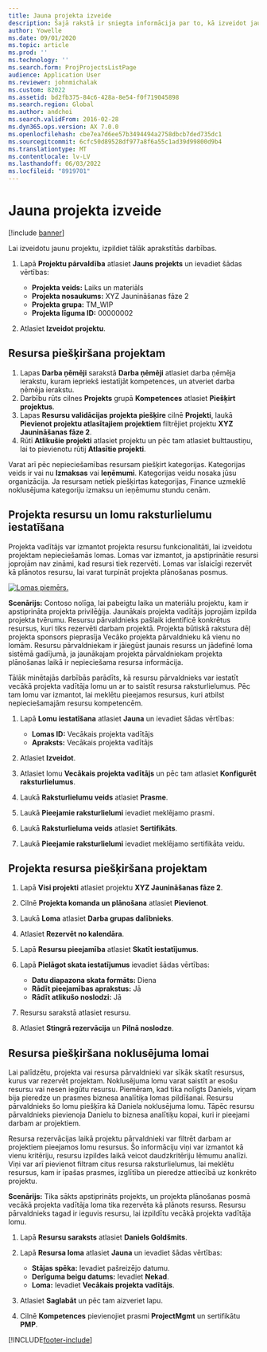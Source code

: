 ```yaml
---
title: Jauna projekta izveide
description: Šajā rakstā ir sniegta informācija par to, kā izveidot jaunu projektu.
author: Yowelle
ms.date: 09/01/2020
ms.topic: article
ms.prod: ''
ms.technology: ''
ms.search.form: ProjProjectsListPage
audience: Application User
ms.reviewer: johnmichalak
ms.custom: 82022
ms.assetid: bd2fb375-84c6-428a-8e54-f0f719045898
ms.search.region: Global
ms.author: andchoi
ms.search.validFrom: 2016-02-28
ms.dyn365.ops.version: AX 7.0.0
ms.openlocfilehash: cbe7ea7d6ee57b3494494a2758dbcb7ded735dc1
ms.sourcegitcommit: 6cfc50d89528df977a8f6a55c1ad39d99800d9b4
ms.translationtype: MT
ms.contentlocale: lv-LV
ms.lasthandoff: 06/03/2022
ms.locfileid: "8919701"
---
```

# <a name="create-a-new-project"></a>Jauna projekta izveide

[!include [banner](../includes/banner.md)]

Lai izveidotu jaunu projektu, izpildiet tālāk aprakstītās darbības.

1. Lapā **Projektu pārvaldība** atlasiet **Jauns projekts** un ievadiet šādas vērtības:

    - **Projekta veids:** Laiks un materiāls
    - **Projekta nosaukums:** XYZ Jaunināšanas fāze 2
    - **Projekta grupa:** TM\_WIP
    - **Projekta līguma ID:** 00000002

2. Atlasiet **Izveidot projektu**.

## <a name="assign-a-resource-to-a-project"></a>Resursa piešķiršana projektam

1. Lapas **Darba ņēmēji** sarakstā **Darba ņēmēji** atlasiet darba ņēmēja ierakstu, kuram iepriekš iestatījāt kompetences, un atveriet darba ņēmēja ierakstu.
2. Darbību rūts cilnes **Projekts** grupā **Kompetences** atlasiet **Piešķirt projektus**.
3. Lapas **Resursu validācijas projekta piešķire** cilnē **Projekti**, laukā **Pievienot projektu atlasītajiem projektiem** filtrējiet projektu **XYZ Jaunināšanas fāze 2**.
4. Rūtī **Atlikušie projekti** atlasiet projektu un pēc tam atlasiet bulttaustiņu, lai to pievienotu rūtij **Atlasītie projekti**.

Varat arī pēc nepieciešamības resursam piešķirt kategorijas. Kategorijas veids ir vai nu **Izmaksas** vai **Ieņēmumi**. Kategorijas veidu nosaka jūsu organizācija. Ja resursam netiek piešķirtas kategorijas, Finance uzmeklē noklusējuma kategoriju izmaksu un ieņēmumu stundu cenām.

## <a name="set-up-project-resource-and-role-characteristics"></a>Projekta resursu un lomu raksturlielumu iestatīšana

Projekta vadītājs var izmantot projekta resursu funkcionalitāti, lai izveidotu projektam nepieciešamās lomas. Lomas var izmantot, ja apstiprinātie resursi joprojām nav zināmi, kad resursi tiek rezervēti. Lomas var īslaicīgi rezervēt kā plānotos resursu, lai varat turpināt projekta plānošanas posmus.

[![Lomas piemērs.](./media/projectresourcing05.jpg)](./media/projectresourcing05.jpg) 

**Scenārijs:** Contoso nolīga, lai pabeigtu laika un materiālu projektu, kam ir apstiprināta projekta privilēģija. Jaunākais projekta vadītājs joprojām izpilda projekta tvērumu. Resursu pārvaldnieks pašlaik identificē konkrētus resursus, kuri tiks rezervēti darbam projektā. Projekta būtiskā rakstura dēļ projekta sponsors pieprasīja Vecāko projekta pārvaldnieku kā vienu no lomām. Resursu pārvaldniekam ir jāiegūst jaunais resurss un jādefinē loma sistēmā gadījumā, ja jaunākajam projekta pārvaldniekam projekta plānošanas laikā ir nepieciešama resursa informācija.

Tālāk minētajās darbībās parādīts, kā resursu pārvaldnieks var iestatīt vecākā projekta vadītāja lomu un ar to saistīt resursa raksturlielumus. Pēc tam lomu var izmantot, lai meklētu pieejamos resursus, kuri atbilst nepieciešamajām resursu kompetencēm.

1. Lapā **Lomu iestatīšana** atlasiet **Jauna** un ievadiet šādas vērtības:

    - **Lomas ID:** Vecākais projekta vadītājs
    - **Apraksts:** Vecākais projekta vadītājs

2. Atlasiet **Izveidot**.
3. Atlasiet lomu **Vecākais projekta vadītājs** un pēc tam atlasiet **Konfigurēt raksturlielumus**.
4. Laukā **Raksturlielumu veids** atlasiet **Prasme**.
5. Laukā **Pieejamie raksturlielumi** ievadiet meklējamo prasmi.
6. Laukā **Raksturlieluma veids** atlasiet **Sertifikāts**.
7. Laukā **Pieejamie raksturlielumi** ievadiet meklējamo sertifikāta veidu.

## <a name="assign-a-project-resource-to-a-project"></a>Projekta resursa piešķiršana projektam

1. Lapā **Visi projekti** atlasiet projektu **XYZ Jaunināšanas fāze 2**.
2. Cilnē **Projekta komanda un plānošana** atlasiet **Pievienot**.
3. Laukā **Loma** atlasiet **Darba grupas dalībnieks**.
4. Atlasiet **Rezervēt no kalendāra**.
5. Lapā **Resursu pieejamība** atlasiet **Skatīt iestatījumus**.
6. Lapā **Pielāgot skata iestatījumus** ievadiet šādas vērtības:

    - **Datu diapazona skata formāts:** Diena
    - **Rādīt pieejamības aprakstus:** Jā
    - **Rādīt atlikušo noslodzi:** Jā

7. Resursu sarakstā atlasiet resursu.
8. Atlasiet **Stingrā rezervācija** un **Pilnā noslodze**.

## <a name="assign-a-resource-to-a-default-role"></a>Resursa piešķiršana noklusējuma lomai

Lai palīdzētu, projekta vai resursa pārvaldnieki var sīkāk skatīt resursus, kurus var rezervēt projektam. Noklusējuma lomu varat saistīt ar esošu resursu vai nesen iegūtu resursu. Piemēram, kad tika nolīgts Daniels, viņam bija pieredze un prasmes biznesa analītiķa lomas pildīšanai. Resursu pārvaldnieks šo lomu piešķīra kā Daniela noklusējuma lomu. Tāpēc resursu pārvaldnieks pievienoja Danielu to biznesa analītiķu kopai, kuri ir pieejami darbam ar projektiem.

Resursa rezervācijas laikā projektu pārvaldnieki var filtrēt darbam ar projektiem pieejamos lomu resursus. Šo informāciju viņi var izmantot kā vienu kritēriju, resursu izpildes laikā veicot daudzkritēriju lēmumu analīzi. Viņi var arī pievienot filtram citus resursa raksturlielumus, lai meklētu resursus, kam ir īpašas prasmes, izglītība un pieredze attiecībā uz konkrēto projektu.

**Scenārijs:** Tika sākts apstiprināts projekts, un projekta plānošanas posmā vecākā projekta vadītāja loma tika rezervēta kā plānots resurss. Resursu pārvaldnieks tagad ir ieguvis resursu, lai izpildītu vecākā projekta vadītāja lomu.

1. Lapā **Resursu saraksts** atlasiet **Daniels Goldšmits**.
2. Lapā **Resursa loma** atlasiet **Jauna** un ievadiet šādas vērtības:

    - **Stājas spēka:** Ievadiet pašreizējo datumu.
    - **Derīguma beigu datums:** Ievadiet **Nekad**.
    - **Loma:** Ievadiet **Vecākais projekta vadītājs**.

3. Atlasiet **Saglabāt** un pēc tam aizveriet lapu.
4. Cilnē **Kompetences** pievienojiet prasmi **ProjectMgmt** un sertifikātu **PMP**.


[!INCLUDE[footer-include](../includes/footer-banner.md)]